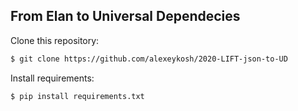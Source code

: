 ## From Elan to Universal Dependecies

Clone this repository:

```bash
$ git clone https://github.com/alexeykosh/2020-LIFT-json-to-UD
```

Install requirements:

```bash
$ pip install requirements.txt
```

